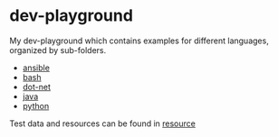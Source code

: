 # dev-playground

My dev-playground which contains examples for different languages, organized by sub-folders.

- [ansible](./ansible)
- [bash](./bash)
- [dot-net](./dot-net)
- [java](./java)
- [python](./python)


Test data and resources can be found in [resource](./resources/)